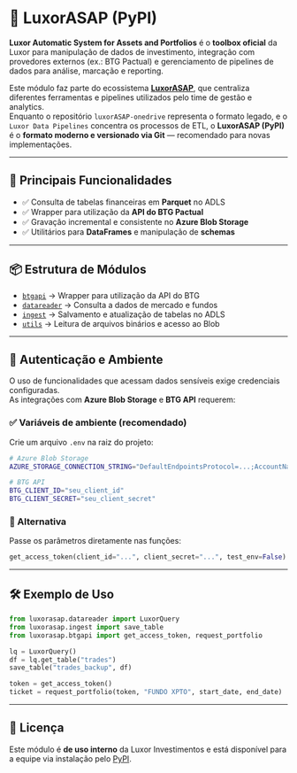 # 🧠 LuxorASAP (PyPI)

**Luxor Automatic System for Assets and Portfolios** é o **toolbox oficial** da Luxor para manipulação de dados de investimento, integração com provedores externos (ex.: BTG Pactual) e gerenciamento de pipelines de dados para análise, marcação e reporting.

Este módulo faz parte do ecossistema **[LuxorASAP](../index.md)**, que centraliza diferentes ferramentas e pipelines utilizados pelo time de gestão e analytics.  
Enquanto o repositório `luxorASAP-onedrive` representa o formato legado, e o `Luxor Data Pipelines` concentra os processos de ETL, o **LuxorASAP (PyPI)** é o **formato moderno e versionado via Git** — recomendado para novas implementações.

---

## 📌 Principais Funcionalidades

- ✅ Consulta de tabelas financeiras em **Parquet** no ADLS  
- ✅ Wrapper para utilização da **API do BTG Pactual**
- ✅ Gravação incremental e consistente no **Azure Blob Storage**  
- ✅ Utilitários para **DataFrames** e manipulação de **schemas**  

---

## 📦 Estrutura de Módulos

- [`btgapi`](luxorasap/btgapi.md) → Wrapper para utilização da API do BTG  
- [`datareader`](luxorasap/datareader.md) → Consulta a dados de mercado e fundos  
- [`ingest`](luxorasap/ingest.md) → Salvamento e atualização de tabelas no ADLS  
- [`utils`](luxorasap/utils.md) → Leitura de arquivos binários e acesso ao Blob  

---

## 🔑 Autenticação e Ambiente

O uso de funcionalidades que acessam dados sensíveis exige credenciais configuradas.  
As integrações com **Azure Blob Storage** e **BTG API** requerem:

### ✅ Variáveis de ambiente (recomendado)

Crie um arquivo `.env` na raiz do projeto:

```bash
# Azure Blob Storage
AZURE_STORAGE_CONNECTION_STRING="DefaultEndpointsProtocol=...;AccountName=..."

# BTG API
BTG_CLIENT_ID="seu_client_id"
BTG_CLIENT_SECRET="seu_client_secret"
```

### 🧪 Alternativa

Passe os parâmetros diretamente nas funções:

```python
get_access_token(client_id="...", client_secret="...", test_env=False)
```

---

## 🛠️ Exemplo de Uso

```python
from luxorasap.datareader import LuxorQuery
from luxorasap.ingest import save_table
from luxorasap.btgapi import get_access_token, request_portfolio

lq = LuxorQuery()
df = lq.get_table("trades")
save_table("trades_backup", df)

token = get_access_token()
ticket = request_portfolio(token, "FUNDO XPTO", start_date, end_date)
```

---

## 📄 Licença

Este módulo é **de uso interno** da Luxor Investimentos e está disponível para a equipe via instalação pelo [PyPI](https://pypi.org/project/luxorasap/).
